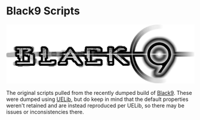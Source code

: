 # Black9 Scripts

<div align="center">

![logo](logo.png)

</div>

The original scripts pulled from the recently dumped build of [Black9](https://talonbrave.info/2023/09/15/black9-lives.html).
These were dumped using [UELib](https://github.com/EliotVU/Unreal-Library), but do keep in mind that the default properties weren't retained and are instead reproduced per UELib, so there may be issues or inconsistencies there.
